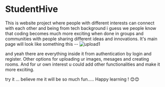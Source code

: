 
# StudentHive
This is website project where people with different interests can connect with each other and 
being from tech background i guess we people know that coding becomes much more exciting when done in groups 
and communities with people sharing different ideas and innovations. 
It's main page will look like something this -- 
![upload1](https://github.com/feliz2023/hackProject/assets/123815743/bbb677a8-a9dc-4412-81d7-b1d45011ac26)

and yeah there are everything inside it from authentication by login and register. Other options for uploading ur images, mesages and creating rooms. And for ur own interest u could add other functionalities and make it more exciting.

try it ... believe me it will be so much fun..... Happy learning ! 😊😊
